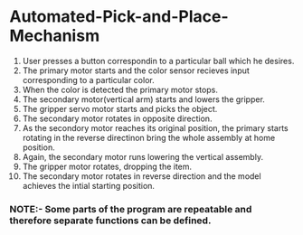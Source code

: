 # Automated-Pick-and-Place-Mechanism

1. User presses a button correspondin to a particular ball which he desires.
2. The primary motor starts and the color sensor recieves input corresponding to a particular color.
3. When the color is detected the primary motor stops.
4. The secondary motor(vertical arm) starts and lowers the gripper.
5. The gripper servo motor starts and picks the object.
6. The secondary motor rotates in opposite direction.
7. As the secondory motor reaches its original position, the primary starts rotating in the reverse directinon bring the whole assembly at home position.
8. Again, the secondary motor runs lowering the vertical assembly.
9. The gripper motor rotates, dropping the item.
10. The secondary motor rotates in reverse direction and the model achieves the intial starting position.


### NOTE:- Some parts of the program are repeatable and therefore separate functions can be defined.
